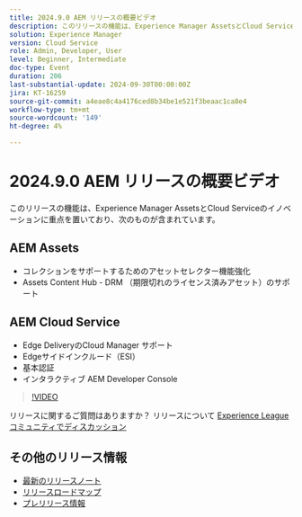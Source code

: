 ```yaml
---
title: 2024.9.0 AEM リリースの概要ビデオ
description: このリリースの機能は、Experience Manager AssetsとCloud Serviceの技術革新に重点を置いており、次のものが含まれます。AEM Assets - アセットセレクターの機能強化によるコレクションのサポート​Assets Content Hub - DRM （期限切れのライセンス済みアセット）のサポート​AEM Cloud Service - Edge DeliveryのCloud Manager サポート​ Edge サイドインクルード（ESI）​基本認証​インタラクティブ AEM Developer Console
solution: Experience Manager
version: Cloud Service
role: Admin, Developer, User
level: Beginner, Intermediate
doc-type: Event
duration: 206
last-substantial-update: 2024-09-30T00:00:00Z
jira: KT-16259
source-git-commit: a4eae8c4a4176ced8b34be1e521f3beaac1ca8e4
workflow-type: tm+mt
source-wordcount: '149'
ht-degree: 4%

---
```



# 2024.9.0 AEM リリースの概要ビデオ

このリリースの機能は、Experience Manager AssetsとCloud Serviceのイノベーションに重点を置いており、次のものが含まれています。

## AEM Assets

* コレクションをサポートするためのアセットセレクター&#x200B;機能強化
* Assets Content Hub - DRM （期限切れのライセンス済みアセット）のサポート&#x200B;

## AEM Cloud Service

* Edge DeliveryのCloud Manager サポート&#x200B;
* Edgeサイドインクルード（ESI）&#x200B;
* 基本認証&#x200B;
* インタラクティブ AEM Developer Console

>[!VIDEO](https://video.tv.adobe.com/v/3434847/?learn=on)

リリースに関するご質問はありますか？  リリースについて [Experience Leagueコミュニティでディスカッション ](https://adobe.ly/4eqofkS)

## その他のリリース情報

* [最新のリリースノート](https://experienceleague.adobe.com/docs/experience-manager-cloud-service/content/release-notes/home.html?lang=ja)
* [ リリースロードマップ ](https://experienceleague.adobe.com/docs/experience-manager-release-information/aem-release-updates/update-releases-roadmap.html?lang=ja)
* [ プレリリース情報 ](https://experienceleague.adobe.com/docs/experience-manager-cloud-service/content/release-notes/prerelease.html)